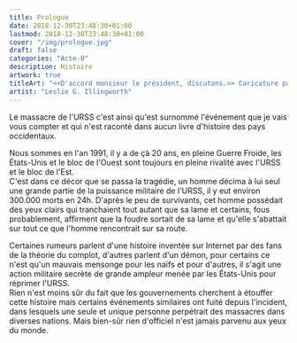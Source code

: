 ```yaml
---
title: Prologue
date: 2018-12-30T23:48:30+01:00
lastmod: 2018-12-30T23:48:30+01:00
cover: "/img/prologue.jpg"
draft: false
categories: "Acte-0"
description: Histoire
artwork: true
titleArt: "<<D'accord monsieur le président, discutons.>> Caricature paru dans le Daily Mail le 29 octobre 1962"
artist: "Leslie G. Illingworth"
---
```

Le massacre de l'URSS c'est ainsi qu'est surnommé l'événement que je vais vous compter et qui n'est raconté dans aucun livre d'histoire des pays occidentaux.  
  
Nous sommes en l'an 1991, il y a de çà 20 ans, en pleine Guerre Froide, les États-Unis et le bloc de l'Ouest sont toujours en pleine rivalité avec l'URSS et le bloc de l'Est.  
C'est dans ce décor que se passa la tragédie, un homme décima à lui seul une grande partie de la puissance militaire de l'URSS, il y eut environ 300.000 morts en 24h. D'après le peu de survivants, cet homme possédait des yeux clairs qui tranchaient tout autant que sa lame et certains, fous probablement, affirment que la foudre sortait de sa lame et qu'elle s'abattait sur tout ce que l'homme rencontrait sur sa route.  
  
Certaines rumeurs parlent d'une histoire inventée sur Internet par des fans de la théorie du complot, d'autres parlent d'un démon, pour certains ce n'est qu'un mauvais mensonge pour les naïfs et pour d'autres, il s'agit une action militaire secrète de grande ampleur menée par les États-Unis pour réprimer l'URSS.  
Rien n'est moins sûr du fait que les gouvernements cherchent à étouffer cette histoire mais certains événements similaires ont fuité depuis l'incident, dans lesquels une seule et unique personne perpétrait des massacres dans diverses nations. Mais bien-sûr rien d'officiel n'est jamais parvenu aux yeux du monde.  